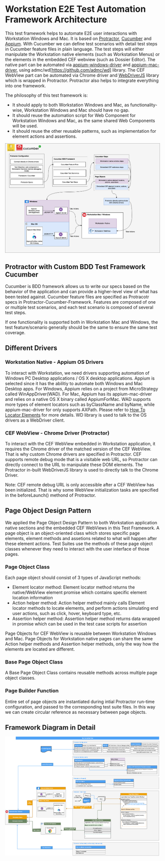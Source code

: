 # Workstation E2E Test Automation Framework Architecture

This test framework helps to automate E2E user interactions with Workstation Windows and Mac. It is based on [Protractor](https://github.com/angular/protractor), [Cucumber](https://github.com/cucumber/cucumber) and [Appium](https://github.com/appium/appium). With Cucumber we can define test scenarios with detail test steps in Cucumber feature files in plain language. The test steps will either manipulate the Workstation native elements (such as Workstation Menus) or the elements in the embedded CEF webview (such as Dossier Editor). The native part can be automated via [appium-windows-driver](https://github.com/appium/appium-windows-driver) and [appium-mac-driver](https://github.com/appium/appium-mac-driver), using admc/wd[https://github.com/admc/wd] library. The CEF WebView part can be automated via Chrome driver and [WebDriverJS](https://github.com/SeleniumHQ/selenium/wiki/WebDriverJs) library which is wrapped in Protractor. Protractor also helps to integrate everything into one framework.

The philosophy of this test framework is:
- It should apply to both Workstation Windows and Mac, as functionality-wise, Workstation Windows and Mac should have no gap.
- It should reuse the automation script for Web Component for Workstation Windows and Mac, as the same shared Web Components will be used.
- It should reuse the other reusable patterns, such as implementation for element actions and assertions.

![Framework Overview](./images/appTestBrief.png)

## Protractor with Custom BDD Test Framework Cucumber
Cucumber is BDD framework allows us to write our specs based on the behavior of the application and can provide a higher-level view of what has been tested against. Cucumber feature files are specified as Protracotr specs in Protractor-Cucumber-Framework. Features are composed of one or multiple test scenarios, and each test scenario is composed of several test steps.

If one functionality is supported both in Workstation Mac and Windows, the test feature/scenario generally should be the same to ensure the same test coverage.

## Different Drivers

### Workstation Native - Appium OS Drivers
To interact with Workstation, we need drivers supporting automation of Windows PC Desktop applications / OS X desktop applications. Appium is selected since it has the abilitiy to automate both Windows and Mac Desktop apps. For Windows, Appium relies on a project from MicroStrategy called WinAppDriver(WAD). For Mac, Appium has its appium-mac-driver and relies on a native OS X binary called AppiumForMac. WAD supports more types of element locators such as byClassName and byName, while appium-mac-driver for only supports AXPath. Please refer to [How To Locator Elements](./how-to-locate-elements.md) for more details. WD library is used to talk to the OS drivers as a WebDriver client.

### CEF WebView - Chrome Driver (Protractor)
To interact with the CEF WebView embedded in Workstation application, it requires the Chrome driver of the matched version of the CEF WebView. That is why custom Chrome drivers are specified in Protractor. CEF supports remote debug mode that is a visitable web URL, so Protractor can directly connect to the URL to manipulate these DOM elements. The Protractor in-built WebDriverJS library is used to directly talk to the Chrome Driver.

Note: CEF remote debug URL is only accessible after a CEF WebView has been initialized. That is why some WebView initialization tasks are specified in the beforeLaunch() methond of Protractor.

## Page Object Design Pattern

We applied the Page Object Design Pattern to both Workstation application native sections and the embedded CEF WebViews in this Test Framework. A page object is an object-oriented class which stores specific page elements, element methods and assetions related to what will happen after these element actions. Test Suites use the methods of these page object classes whenever they need to interact with the user interface of those pages.
 
### Page Object Class
Each page object should consist of 3 types of JavaScript methods:

* Element locator method: Element locator method returns the native/WebView element promise which contains specific element location information
* Action helper method: Action helper method mainly calls Element locator methods to locate elements, and perform actions simulating end user actions, such as click, hover, keyboard type, etc.
* Assertion helper method: Assertion helper method returns data wrapped in promise which can be used in the test case scripts for assertion

Page Objects for CEF WebView is reusable between Workstation Windows and Mac.
Page Objects for Workstation native pages can share the same Action helper methods and Assertion helper methods, only the way how the elements are located are different. 

### Base Page Object Class
A Base Page Object Class contains reusable methods across multiple page object classes.

### Page Builder Function
Entire set of page objects are instantiated during intial Protractor run-time configuration, and passed to the corresponding test suite files. In this way we can create circular reference as necessary between page objects.

## Framework Diagram in Detail

![Framework Overview](./images/appTestFramework.png)
